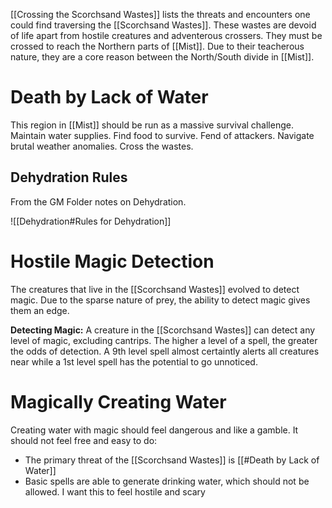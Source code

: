 [[Crossing the Scorchsand Wastes]] lists the threats and encounters one could find traversing the [[Scorchsand Wastes]]. These wastes are devoid of life apart from hostile creatures and adventerous crossers. They must be crossed to reach the Northern parts of [[Mist]]. Due to their teacherous nature, they are a core reason between the North/South divide in [[Mist]]. 

# Death by Lack of Water
This region in [[Mist]] should be run as a massive survival challenge. Maintain water supplies. Find food to survive. Fend of attackers. Navigate brutal weather anomalies. Cross the wastes. 

## Dehydration Rules
From the GM Folder notes on Dehydration.

![[Dehydration#Rules for Dehydration]]
# Hostile Magic Detection
The creatures that live in the [[Scorchsand Wastes]] evolved to detect magic. Due to the sparse nature of prey, the ability to detect magic gives them an edge. 

**Detecting Magic:** A creature in the [[Scorchsand Wastes]] can detect any level of magic, excluding cantrips. The higher a level of a spell, the greater the odds of detection. A 9th level spell almost certaintly alerts all creatures near while a 1st level spell has the potential to go unnoticed. 

# Magically Creating Water
Creating water with magic should feel dangerous and like a gamble. It should not feel free and easy to do:
- The primary threat of the [[Scorchsand Wastes]] is [[#Death by Lack of Water]] 
- Basic spells are able to generate drinking water, which should not be allowed. I want this to feel hostile and scary